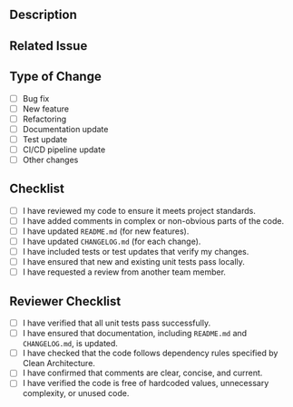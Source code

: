 ## Description

<!-- Please include a summary of the changes and the related issue. -->

## Related Issue

<!-- If applicable, please link the issue this pull request addresses. -->

## Type of Change

- [ ] Bug fix
- [ ] New feature
- [ ] Refactoring
- [ ] Documentation update
- [ ] Test update
- [ ] CI/CD pipeline update
- [ ] Other changes

## Checklist

- [ ] I have reviewed my code to ensure it meets project standards.
- [ ] I have added comments in complex or non-obvious parts of the code.
- [ ] I have updated `README.md` (for new features).
- [ ] I have updated `CHANGELOG.md` (for each change).
- [ ] I have included tests or test updates that verify my changes.
- [ ] I have ensured that new and existing unit tests pass locally.
- [ ] I have requested a review from another team member.

## Reviewer Checklist

- [ ] I have verified that all unit tests pass successfully.
- [ ] I have ensured that documentation, including `README.md` and `CHANGELOG.md`, is updated.
- [ ] I have checked that the code follows dependency rules specified by Clean Architecture.
- [ ] I have confirmed that comments are clear, concise, and current.
- [ ] I have verified the code is free of hardcoded values, unnecessary complexity, or unused code.
